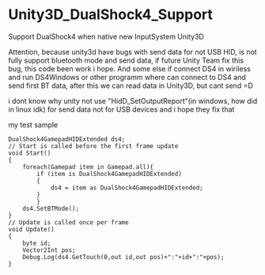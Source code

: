 # Unity3D_DualShock4_Support
Support DualShock4 when native new InputSystem Unity3D

Attention, because unity3d have bugs with send data for not USB HID, is not fully support bluetooth mode and send data, if future Unity Team fix this bug, this code been work i hope.
And some else if connect DS4 in wiriless and run DS4Windows or other programm where can connect to DS4 and send first BT data, after this we can read data in Unity3D, but cant send =D

i dont know why unity not use "HidD_SetOutputReport"(in windows, how did in linux idk) for send data not for USB devices and i hope they fix that



my test sample

    DualShock4GamepadHIDExtended ds4;
    // Start is called before the first frame update
    void Start()
    {
        foreach(Gamepad item in Gamepad.all){
            if (item is DualShock4GamepadHIDExtended)
            {
                ds4 = item as DualShock4GamepadHIDExtended;
            }
		    }
        ds4.SetBTMode();
    }
    // Update is called once per frame
    void Update()
    {
        byte id;
        Vector2Int pos;
        Debug.Log(ds4.GetTouch(0,out id,out pos)+":"+id+":"+pos);
    }
